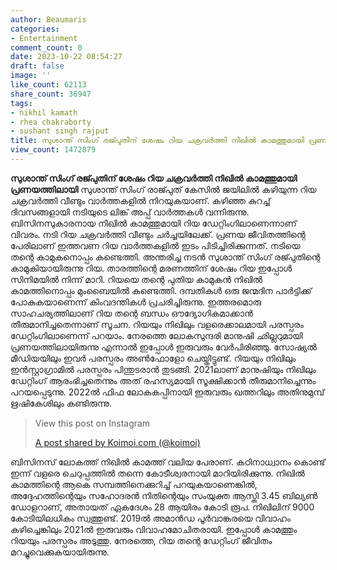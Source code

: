 ```yaml
---
author: Beaumaris
categories:
- Entertainment
comment_count: 0
date: 2023-10-22 08:54:27
draft: false
image: ''
like_count: 62113
share_count: 36947
tags:
- nikhil kamath
- rhea chakraborty
- sushant singh rajput
title: സുശാന്ത് സിംഗ് രജ്പുതിന് ശേഷം റിയ ചക്രവർത്തി നിഖിൽ കാമത്തുമായി പ്രണയത്തിലായി
view_count: 1472879
---
```


**സുശാന്ത് സിംഗ് രജ്പുതിന് ശേഷം റിയ ചക്രവർത്തി നിഖിൽ കാമത്തുമായി പ്രണയത്തിലായി** സുശാന്ത് സിംഗ് രാജ്പുത് കേസിൽ ജയിലിൽ കഴിയുന്ന റിയ ചക്രവർത്തി വീണ്ടും വാർത്തകളിൽ നിറയുകയാണ്. കഴിഞ്ഞ കുറച്ച് ദിവസങ്ങളായി നടിയുടെ ലിങ്ക് അപ്പ് വാർത്തകൾ വന്നിരുന്നു. ബിസിനസുകാരനായ നിഖിൽ കാമത്തുമായി റിയ ഡേറ്റിംഗിലാണെന്നാണ് വിവരം. നടി റിയ ചക്രവർത്തി വീണ്ടും ചർച്ചയിലേക്ക്. പ്രണയ ജീവിതത്തിന്റെ പേരിലാണ് ഇത്തവണ റിയ വാർത്തകളിൽ ഇടം പിടിച്ചിരിക്കുന്നത്. നടിയെ തന്റെ കാമുകനൊപ്പം കണ്ടെത്തി. അന്തരിച്ച നടൻ സുശാന്ത് സിംഗ് രജ്പുതിന്റെ കാമുകിയായിരുന്നു റിയ. താരത്തിന്റെ മരണത്തിന് ശേഷം റിയ ഇപ്പോൾ സിനിമയിൽ നിന്ന് മാറി. റിയയെ തന്റെ പുതിയ കാമുകൻ നിഖിൽ കാമത്തിനൊപ്പം മുംബൈയിൽ കണ്ടെത്തി. ദമ്പതികൾ ഒരു ജന്മദിന പാർട്ടിക്ക് പോകുകയാണെന്ന് കിംവദന്തികൾ പ്രചരിച്ചിരുന്നു. ഇത്തരമൊരു സാഹചര്യത്തിലാണ് റിയ തന്റെ ബന്ധം ഔദ്യോഗികമാക്കാൻ തീരുമാനിച്ചതെന്നാണ് സൂചന. റിയയും നിഖിലും വളരെക്കാലമായി പരസ്പരം ഡേറ്റിംഗിലാണെന്ന് പറയാം. നേരത്തെ ലോകസുന്ദരി മാനുഷി ഛില്ലറുമായി പ്രണയത്തിലായിരുന്നു എന്നാൽ ഇപ്പോൾ ഇരുവരും വേർപിരിഞ്ഞു. സോഷ്യൽ മീഡിയയിലും ഇവർ പരസ്പരം അൺഫോളോ ചെയ്തിട്ടുണ്ട്. റിയയും നിഖിലും ഇൻസ്റ്റാഗ്രാമിൽ പരസ്പരം പിന്തുടരാൻ തുടങ്ങി. 2021ലാണ് മാനുഷിയും നിഖിലും ഡേറ്റിംഗ് ആരംഭിച്ചതെന്നും അത് രഹസ്യമായി സൂക്ഷിക്കാൻ തീരുമാനിച്ചെന്നും പറയപ്പെടുന്നു. 2022ൽ ഫിഫ ലോകകപ്പിനായി ഇരുവരും ഖത്തറിലും അതിനുമുമ്പ് ഋഷികേശിലും കണ്ടിരുന്നു. 

> View this post on Instagram
> 
> [A post shared by Koimoi.com (@koimoi)](https://www.instagram.com/reel/CyqI-08s9gy/?utm_source=ig_embed&utm_campaign=loading)

ബിസിനസ് ലോകത്ത് നിഖിൽ കാമത്ത് വലിയ പേരാണ്. കഠിനാധ്വാനം കൊണ്ട് ഇന്ന് വളരെ ചെറുപ്പത്തിൽ തന്നെ കോടീശ്വരനായി മാറിയിരിക്കുന്നു. നിഖിൽ കാമത്തിന്റെ ആകെ സമ്പത്തിനെക്കുറിച്ച് പറയുകയാണെങ്കിൽ, അദ്ദേഹത്തിന്റെയും സഹോദരൻ നിതിന്റെയും സംയുക്ത ആസ്തി 3.45 ബില്യൺ ഡോളറാണ്, അതായത് ഏകദേശം 28 ആയിരം കോടി രൂപ. നിഖിലിന് 9000 കോടിയിലധികം സ്വത്തുണ്ട്. 2019ൽ അമാൻഡ പൂർവാങ്കരയെ വിവാഹം കഴിച്ചെങ്കിലും 2021ൽ ഇരുവരും വിവാഹമോചിതരായി. ഇപ്പോൾ കാമത്തും റിയയും പരസ്പരം അടുത്തു. നേരത്തെ, റിയ തന്റെ ഡേറ്റിംഗ് ജീവിതം മറച്ചുവെക്കുകയായിരുന്നു.